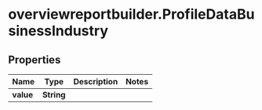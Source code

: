 # overviewreportbuilder.ProfileDataBusinessIndustry

## Properties

Name | Type | Description | Notes
------------ | ------------- | ------------- | -------------
**value** | **String** |  | 


